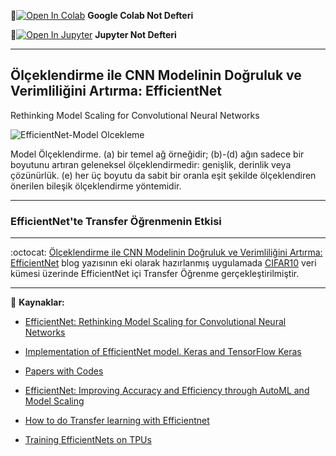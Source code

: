 📌[![Open In Colab](https://colab.research.google.com/assets/colab-badge.svg)](https://colab.research.google.com/github/ayyucekizrak/Udemy_DerinOgrenmeyeGiris/blob/master/EfficientNet_CIFAR10_TransferOgrenme/EfficientNet_TransferOgrenme.ipynb) **Google Colab Not Defteri**


📌[![Open In Jupyter](https://github.com/jupyter/notebook/blob/master/docs/resources/icon_32x32.svg)](https://nbviewer.jupyter.org/github/ayyucekizrak/Udemy_DerinOgrenmeyeGiris/blob/master/EfficientNet_CIFAR10_TransferOgrenme/EfficientNet_TransferOgrenme.ipynb) **Jupyter Not Defteri** 

---

## Ölçeklendirme ile CNN Modelinin Doğruluk ve Verimliliğini Artırma: EfficientNet 

Rethinking Model Scaling for Convolutional Neural Networks

 ![EfficientNet-Model Olcekleme](https://github.com/ayyucekizrak/Udemy_DerinOgrenmeyeGiris/blob/master/EfficientNet_CIFAR10_TransferOgrenme/EfficientNet-ModelOlcekleme.png)

Model Ölçeklendirme. (a) bir temel ağ örneğidir; (b)-(d) ağın sadece bir boyutunu artıran geleneksel ölçeklendirmedir: genişlik, derinlik veya çözünürlük. (e) her üç boyutu da sabit bir oranla eşit şekilde ölçeklendiren önerilen bileşik ölçeklendirme yöntemidir.

---
### EfficientNet'te Transfer Öğrenmenin Etkisi
---
:octocat: [Ölçeklendirme ile CNN Modelinin Doğruluk ve Verimliliğini Artırma: EfficientNet](https://medium.com/@ayyucekizrak/%C3%B6l%C3%A7eklendirme-ile-cnn-modelinin-do%C4%9Fruluk-ve-verimlili%C4%9Fini-art%C4%B1rma-efficientnet-cb6f2b6512de) blog yazısının eki olarak hazırlanmış uygulamada [CIFAR10](https://www.cs.toronto.edu/~kriz/cifar.html) veri kümesi üzerinde EfficientNet içi Transfer Öğrenme gerçekleştirilmiştir.

---

:chocolate_bar: **Kaynaklar:**

*   [EfficientNet: Rethinking Model Scaling for Convolutional Neural Networks](https://arxiv.org/pdf/1905.11946v3.pdf)

*   [Implementation of EfficientNet model. Keras and TensorFlow Keras](https://github.com/qubvel/efficientnet)
*   [Papers with Codes](https://paperswithcode.com/paper/efficientnet-rethinking-model-scaling-for)
*   [EfficientNet: Improving Accuracy and Efficiency through AutoML and Model Scaling](https://ai.googleblog.com/2019/05/efficientnet-improving-accuracy-and.html)
*   [How to do Transfer learning with Efficientnet](https://www.dlology.com/blog/transfer-learning-with-efficientnet/)
*   [Training EfficientNets on TPUs](https://github.com/tensorflow/tpu/tree/master/models/official/efficientnet)
